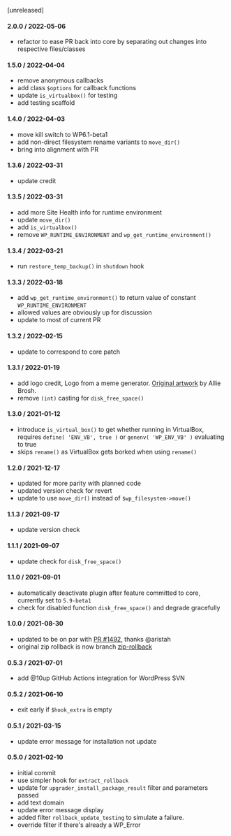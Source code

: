 [unreleased]

#### 2.0.0 / 2022-05-06
* refactor to ease PR back into core by separating out changes into respective files/classes

#### 1.5.0 / 2022-04-04
* remove anonymous callbacks
* add class `$options` for callback functions
* update `is_virtualbox()` for testing
* add testing scaffold

#### 1.4.0 / 2022-04-03
* move kill switch to WP6.1-beta1
* add non-direct filesystem rename variants to `move_dir()`
* bring into alignment with PR

#### 1.3.6 / 2022-03-31
* update credit

#### 1.3.5 / 2022-03-31
* add more Site Health info for runtime environment
* update `move_dir()`
* add `is_virtualbox()`
* remove `WP_RUNTIME_ENVIRONMENT` and `wp_get_runtime_environment()`

#### 1.3.4 / 2022-03-21
* run `restore_temp_backup()` in `shutdown` hook

#### 1.3.3 / 2022-03-18
* add `wp_get_runtime_environment()` to return value of constant `WP_RUNTIME_ENVIRONMENT`
* allowed values are obviously up for discussion
* update to most of current PR

#### 1.3.2 / 2022-02-15
* update to correspond to core patch

#### 1.3.1 / 2022-01-19
* add logo credit, Logo from a meme generator. [Original artwork](http://hyperboleandahalf.blogspot.com/2010/06/this-is-why-ill-never-be-adult.html) by Allie Brosh.
* remove `(int)` casting for `disk_free_space()`

#### 1.3.0 / 2021-01-12
* introduce `is_virtual_box()` to get whether running in VirtualBox, requires `define( 'ENV_VB', true )` or `genenv( 'WP_ENV_VB' )` evaluating to true
* skips `rename()` as VirtualBox gets borked when using `rename()`

#### 1.2.0 / 2021-12-17
* updated for more parity with planned code
* updated version check for revert
* update to use `move_dir()` instead of `$wp_filesystem->move()`

#### 1.1.3 / 2021-09-17
* update version check

#### 1.1.1 / 2021-09-07
* update check for `disk_free_space()`

#### 1.1.0 / 2021-09-01
* automatically deactivate plugin after feature committed to core, currently set to `5.9-beta1`
* check for disabled function `disk_free_space()` and degrade gracefully

#### 1.0.0 / 2021-08-30
* updated to be on par with [PR #1492](https://github.com/WordPress/wordpress-develop/pull/1492), thanks @aristah
* original zip rollback is now branch [zip-rollback](https://github.com/WordPress/rollback-update-failure/tree/zip-rollback)

#### 0.5.3 / 2021-07-01
* add @10up GitHub Actions integration for WordPress SVN

#### 0.5.2 / 2021-06-10
* exit early if `$hook_extra` is empty

#### 0.5.1 / 2021-03-15
* update error message for installation not update

#### 0.5.0 / 2021-02-10
* initial commit
* use simpler hook for `extract_rollback`
* update for `upgrader_install_package_result` filter and parameters passed
* add text domain
* update error message display
* added filter `rollback_update_testing` to simulate a failure.
* override filter if there's already a WP_Error
